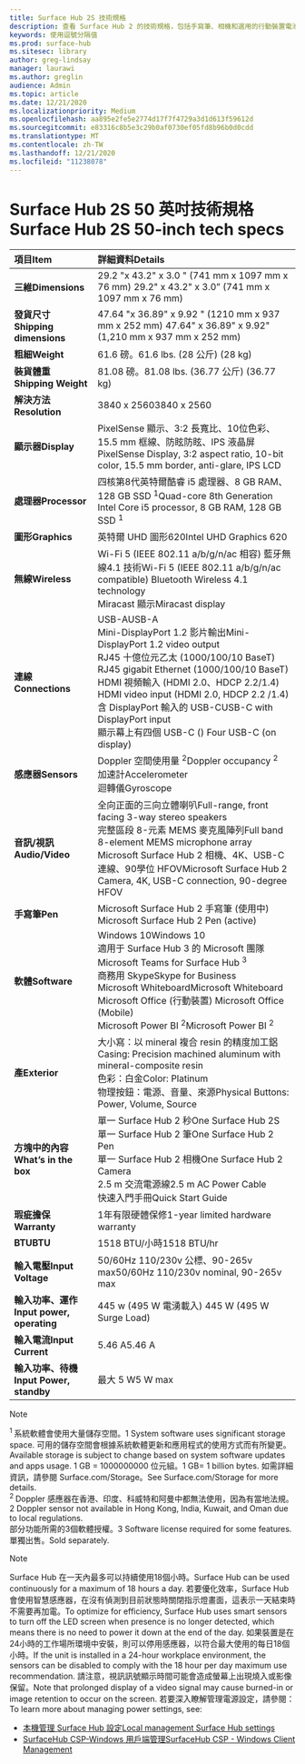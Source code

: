 ```yaml
---
title: Surface Hub 2S 技術規格
description: 查看 Surface Hub 2 的技術規格，包括手寫筆、相機和選用的行動裝置電池規格。
keywords: 使用逗號分隔值
ms.prod: surface-hub
ms.sitesec: library
author: greg-lindsay
manager: laurawi
ms.author: greglin
audience: Admin
ms.topic: article
ms.date: 12/21/2020
ms.localizationpriority: Medium
ms.openlocfilehash: aa895e2fe5e2774d17f7f4729a3d1d613f59612d
ms.sourcegitcommit: e83316c8b5e3c29b0af0730ef05fd8b96b0d0cdd
ms.translationtype: MT
ms.contentlocale: zh-TW
ms.lasthandoff: 12/21/2020
ms.locfileid: "11238078"
---
```

# <span data-ttu-id="f5c75-104">Surface Hub 2S 50 英吋技術規格</span><span class="sxs-lookup"><span data-stu-id="f5c75-104">Surface Hub 2S 50-inch tech specs</span></span>

|**<span data-ttu-id="f5c75-105">項目</span><span class="sxs-lookup"><span data-stu-id="f5c75-105">Item</span></span>**|**<span data-ttu-id="f5c75-106">詳細資料</span><span class="sxs-lookup"><span data-stu-id="f5c75-106">Details</span></span>**|
|:------ |:--------- |
|**<span data-ttu-id="f5c75-107">三維</span><span class="sxs-lookup"><span data-stu-id="f5c75-107">Dimensions</span></span>**| <span data-ttu-id="f5c75-108">29.2 "x 43.2" x 3.0 " (741 mm x 1097 mm x 76 mm) </span><span class="sxs-lookup"><span data-stu-id="f5c75-108">29.2" x 43.2" x 3.0” (741 mm x 1097 mm x 76 mm)</span></span> |
|**<span data-ttu-id="f5c75-109">發貨尺寸</span><span class="sxs-lookup"><span data-stu-id="f5c75-109">Shipping dimensions</span></span>**| <span data-ttu-id="f5c75-110">47.64 "x 36.89" x 9.92 " (1210 mm x 937 mm x 252 mm) </span><span class="sxs-lookup"><span data-stu-id="f5c75-110">47.64" x 36.89" x 9.92" (1,210 mm x 937 mm x 252 mm)</span></span>|
|**<span data-ttu-id="f5c75-111">粗細</span><span class="sxs-lookup"><span data-stu-id="f5c75-111">Weight</span></span>**| <span data-ttu-id="f5c75-112">61.6 磅。</span><span class="sxs-lookup"><span data-stu-id="f5c75-112">61.6 lbs.</span></span> <span data-ttu-id="f5c75-113"> (28 公斤) </span><span class="sxs-lookup"><span data-stu-id="f5c75-113">(28 kg)</span></span> |
|**<span data-ttu-id="f5c75-114">裝貨體重</span><span class="sxs-lookup"><span data-stu-id="f5c75-114">Shipping Weight</span></span>**| <span data-ttu-id="f5c75-115">81.08 磅。</span><span class="sxs-lookup"><span data-stu-id="f5c75-115">81.08 lbs.</span></span> <span data-ttu-id="f5c75-116"> (36.77 公斤) </span><span class="sxs-lookup"><span data-stu-id="f5c75-116">(36.77 kg)</span></span> |
|**<span data-ttu-id="f5c75-117">解決方法</span><span class="sxs-lookup"><span data-stu-id="f5c75-117">Resolution</span></span>**| <span data-ttu-id="f5c75-118">3840 x 2560</span><span class="sxs-lookup"><span data-stu-id="f5c75-118">3840 x 2560</span></span> |
|**<span data-ttu-id="f5c75-119">顯示器</span><span class="sxs-lookup"><span data-stu-id="f5c75-119">Display</span></span>**| <span data-ttu-id="f5c75-120">PixelSense 顯示、3:2 長寬比、10位色彩、15.5 mm 框線、防眩防眩、IPS 液晶屏</span><span class="sxs-lookup"><span data-stu-id="f5c75-120">PixelSense Display, 3:2 aspect ratio, 10-bit color, 15.5 mm border, anti-glare, IPS LCD</span></span> |
|**<span data-ttu-id="f5c75-121">處理器</span><span class="sxs-lookup"><span data-stu-id="f5c75-121">Processor</span></span>**| <span data-ttu-id="f5c75-122">四核第8代英特爾酷睿 i5 處理器、8 GB RAM、128 GB SSD <sup> 1</span><span class="sxs-lookup"><span data-stu-id="f5c75-122">Quad-core 8th Generation Intel Core i5 processor, 8 GB RAM, 128 GB SSD <sup>1</span></span></sup> |
|**<span data-ttu-id="f5c75-123">圖形</span><span class="sxs-lookup"><span data-stu-id="f5c75-123">Graphics</span></span>**| <span data-ttu-id="f5c75-124">英特爾 UHD 圖形620</span><span class="sxs-lookup"><span data-stu-id="f5c75-124">Intel UHD Graphics 620</span></span> |
|**<span data-ttu-id="f5c75-125">無線</span><span class="sxs-lookup"><span data-stu-id="f5c75-125">Wireless</span></span>**| <span data-ttu-id="f5c75-126">Wi-Fi 5 (IEEE 802.11 a/b/g/n/ac 相容) 藍牙無線4.1 技術</span><span class="sxs-lookup"><span data-stu-id="f5c75-126">Wi-Fi 5 (IEEE 802.11 a/b/g/n/ac compatible) Bluetooth Wireless 4.1 technology</span></span> <br> <span data-ttu-id="f5c75-127">Miracast 顯示</span><span class="sxs-lookup"><span data-stu-id="f5c75-127">Miracast display</span></span> |
|**<span data-ttu-id="f5c75-128">連線</span><span class="sxs-lookup"><span data-stu-id="f5c75-128">Connections</span></span>**| <span data-ttu-id="f5c75-129">USB-A</span><span class="sxs-lookup"><span data-stu-id="f5c75-129">USB-A</span></span> <br> <span data-ttu-id="f5c75-130">Mini-DisplayPort 1.2 影片輸出</span><span class="sxs-lookup"><span data-stu-id="f5c75-130">Mini-DisplayPort 1.2 video output</span></span> <br> <span data-ttu-id="f5c75-131">RJ45 十億位元乙太 (1000/100/10 BaseT) </span><span class="sxs-lookup"><span data-stu-id="f5c75-131">RJ45 gigabit Ethernet (1000/100/10 BaseT)</span></span> <br> <span data-ttu-id="f5c75-132">HDMI 視頻輸入 (HDMI 2.0、HDCP 2.2/1.4) </span><span class="sxs-lookup"><span data-stu-id="f5c75-132">HDMI video input (HDMI 2.0, HDCP 2.2 /1.4)</span></span> <br> <span data-ttu-id="f5c75-133">含 DisplayPort 輸入的 USB-C</span><span class="sxs-lookup"><span data-stu-id="f5c75-133">USB-C with DisplayPort input</span></span> <br> <span data-ttu-id="f5c75-134">顯示幕上有四個 USB-C () </span><span class="sxs-lookup"><span data-stu-id="f5c75-134">Four USB-C (on display)</span></span> |
|**<span data-ttu-id="f5c75-135">感應器</span><span class="sxs-lookup"><span data-stu-id="f5c75-135">Sensors</span></span>**| <span data-ttu-id="f5c75-136">Doppler 空間使用量 <sup> 2</span><span class="sxs-lookup"><span data-stu-id="f5c75-136">Doppler occupancy <sup>2</span></span></sup> <br> <span data-ttu-id="f5c75-137">加速計</span><span class="sxs-lookup"><span data-stu-id="f5c75-137">Accelerometer</span></span> <br> <span data-ttu-id="f5c75-138">迴轉儀</span><span class="sxs-lookup"><span data-stu-id="f5c75-138">Gyroscope</span></span> |
|**<span data-ttu-id="f5c75-139">音訊/視訊</span><span class="sxs-lookup"><span data-stu-id="f5c75-139">Audio/Video</span></span>**| <span data-ttu-id="f5c75-140">全向正面的三向立體喇叭</span><span class="sxs-lookup"><span data-stu-id="f5c75-140">Full-range, front facing 3-way stereo speakers</span></span> <br> <span data-ttu-id="f5c75-141">完整區段 8-元素 MEMS 麥克風陣列</span><span class="sxs-lookup"><span data-stu-id="f5c75-141">Full band 8-element MEMS microphone array</span></span> <br> <span data-ttu-id="f5c75-142">Microsoft Surface Hub 2 相機、4K、USB-C 連線、90學位 HFOV</span><span class="sxs-lookup"><span data-stu-id="f5c75-142">Microsoft Surface Hub 2 Camera, 4K, USB-C connection, 90-degree HFOV</span></span> |
|**<span data-ttu-id="f5c75-143">手寫筆</span><span class="sxs-lookup"><span data-stu-id="f5c75-143">Pen</span></span>**| <span data-ttu-id="f5c75-144">Microsoft Surface Hub 2 手寫筆 (使用中) </span><span class="sxs-lookup"><span data-stu-id="f5c75-144">Microsoft Surface Hub 2 Pen (active)</span></span> |
|**<span data-ttu-id="f5c75-145">軟體</span><span class="sxs-lookup"><span data-stu-id="f5c75-145">Software</span></span>**| <span data-ttu-id="f5c75-146">Windows 10</span><span class="sxs-lookup"><span data-stu-id="f5c75-146">Windows 10</span></span> <br> <span data-ttu-id="f5c75-147">適用于 Surface Hub 3 的 Microsoft 團隊 <sup></span><span class="sxs-lookup"><span data-stu-id="f5c75-147">Microsoft Teams for Surface Hub <sup>3</span></span></sup> <br> <span data-ttu-id="f5c75-148">商務用 Skype</span><span class="sxs-lookup"><span data-stu-id="f5c75-148">Skype for Business</span></span> <br> <span data-ttu-id="f5c75-149">Microsoft Whiteboard</span><span class="sxs-lookup"><span data-stu-id="f5c75-149">Microsoft Whiteboard</span></span> <br> <span data-ttu-id="f5c75-150">Microsoft Office (行動裝置) </span><span class="sxs-lookup"><span data-stu-id="f5c75-150">Microsoft Office (Mobile)</span></span> <br> <span data-ttu-id="f5c75-151">Microsoft Power BI <sup> 2</span><span class="sxs-lookup"><span data-stu-id="f5c75-151">Microsoft Power BI <sup>2</span></span></sup> |
|**<span data-ttu-id="f5c75-152">產</span><span class="sxs-lookup"><span data-stu-id="f5c75-152">Exterior</span></span>**| <span data-ttu-id="f5c75-153">大小寫：以 mineral 複合 resin 的精度加工鋁</span><span class="sxs-lookup"><span data-stu-id="f5c75-153">Casing: Precision machined aluminum with mineral-composite resin</span></span> <br> <span data-ttu-id="f5c75-154">色彩：白金</span><span class="sxs-lookup"><span data-stu-id="f5c75-154">Color: Platinum</span></span> <br> <span data-ttu-id="f5c75-155">物理按鈕：電源、音量、來源</span><span class="sxs-lookup"><span data-stu-id="f5c75-155">Physical Buttons: Power, Volume, Source</span></span> |
|**<span data-ttu-id="f5c75-156">方塊中的內容</span><span class="sxs-lookup"><span data-stu-id="f5c75-156">What’s in the box</span></span>**| <span data-ttu-id="f5c75-157">單一 Surface Hub 2 秒</span><span class="sxs-lookup"><span data-stu-id="f5c75-157">One Surface Hub 2S</span></span> <br> <span data-ttu-id="f5c75-158">單一 Surface Hub 2 筆</span><span class="sxs-lookup"><span data-stu-id="f5c75-158">One Surface Hub 2 Pen</span></span>  <br> <span data-ttu-id="f5c75-159">單一 Surface Hub 2 相機</span><span class="sxs-lookup"><span data-stu-id="f5c75-159">One Surface Hub 2 Camera</span></span> <br> <span data-ttu-id="f5c75-160">2.5 m 交流電源線</span><span class="sxs-lookup"><span data-stu-id="f5c75-160">2.5 m AC Power Cable</span></span> <br> <span data-ttu-id="f5c75-161">快速入門手冊</span><span class="sxs-lookup"><span data-stu-id="f5c75-161">Quick Start Guide</span></span> |
|**<span data-ttu-id="f5c75-162">瑕疵擔保</span><span class="sxs-lookup"><span data-stu-id="f5c75-162">Warranty</span></span>**| <span data-ttu-id="f5c75-163">1年有限硬體保修</span><span class="sxs-lookup"><span data-stu-id="f5c75-163">1-year limited hardware warranty</span></span> |
|**<span data-ttu-id="f5c75-164">BTU</span><span class="sxs-lookup"><span data-stu-id="f5c75-164">BTU</span></span>**| <span data-ttu-id="f5c75-165">1518 BTU/小時</span><span class="sxs-lookup"><span data-stu-id="f5c75-165">1518 BTU/hr</span></span> |
|**<span data-ttu-id="f5c75-166">輸入電壓</span><span class="sxs-lookup"><span data-stu-id="f5c75-166">Input Voltage</span></span>**| <span data-ttu-id="f5c75-167">50/60Hz 110/230v 公標、90-265v max</span><span class="sxs-lookup"><span data-stu-id="f5c75-167">50/60Hz 110/230v nominal, 90-265v max</span></span> |
|**<span data-ttu-id="f5c75-168">輸入功率、運作</span><span class="sxs-lookup"><span data-stu-id="f5c75-168">Input power, operating</span></span>**| <span data-ttu-id="f5c75-169">445 w (495 W 電湧載入) </span><span class="sxs-lookup"><span data-stu-id="f5c75-169">445 W (495 W Surge Load)</span></span> |
|**<span data-ttu-id="f5c75-170">輸入電流</span><span class="sxs-lookup"><span data-stu-id="f5c75-170">Input Current</span></span>**| <span data-ttu-id="f5c75-171">5.46 A</span><span class="sxs-lookup"><span data-stu-id="f5c75-171">5.46 A</span></span> |
|**<span data-ttu-id="f5c75-172">輸入功率、待機</span><span class="sxs-lookup"><span data-stu-id="f5c75-172">Input Power, standby</span></span>**| <span data-ttu-id="f5c75-173">最大 5 W</span><span class="sxs-lookup"><span data-stu-id="f5c75-173">5 W max</span></span>  |

> [!NOTE]
> <sup><span data-ttu-id="f5c75-174">1 </sup> 系統軟體會使用大量儲存空間。</span><span class="sxs-lookup"><span data-stu-id="f5c75-174">1</sup> System software uses significant storage space.</span></span> <span data-ttu-id="f5c75-175">可用的儲存空間會根據系統軟體更新和應用程式的使用方式而有所變更。</span><span class="sxs-lookup"><span data-stu-id="f5c75-175">Available storage is subject to change based on system software updates and apps usage.</span></span> <span data-ttu-id="f5c75-176">1 GB = 1000000000 位元組。</span><span class="sxs-lookup"><span data-stu-id="f5c75-176">1 GB= 1 billion bytes.</span></span> <span data-ttu-id="f5c75-177">如需詳細資訊，請參閱 Surface.com/Storage。</span><span class="sxs-lookup"><span data-stu-id="f5c75-177">See Surface.com/Storage for more details.</span></span> <br> <sup><span data-ttu-id="f5c75-178">2 </sup> Doppler 感應器在香港、印度、科威特和阿曼中都無法使用，因為有當地法規。</span><span class="sxs-lookup"><span data-stu-id="f5c75-178">2</sup> Doppler sensor not available in Hong Kong, India, Kuwait, and Oman  due to local regulations.</span></span>
<br> <sup><span data-ttu-id="f5c75-179"></sup>部分功能所需的3個軟體授權。</span><span class="sxs-lookup"><span data-stu-id="f5c75-179">3</sup> Software license required for some features.</span></span> <span data-ttu-id="f5c75-180">單獨出售。</span><span class="sxs-lookup"><span data-stu-id="f5c75-180">Sold separately.</span></span><br> 

> [!NOTE]
> <span data-ttu-id="f5c75-181">Surface Hub 在一天內最多可以持續使用18個小時。</span><span class="sxs-lookup"><span data-stu-id="f5c75-181">Surface Hub can be used continuously for a maximum of 18 hours a day.</span></span> <span data-ttu-id="f5c75-182">若要優化效率，Surface Hub 會使用智慧感應器，在沒有偵測到目前狀態時關閉指示燈畫面，這表示一天結束時不需要再加電。</span><span class="sxs-lookup"><span data-stu-id="f5c75-182">To optimize for efficiency, Surface Hub uses smart sensors to turn off the LED screen when presence is no longer detected, which means there is no need to power it down at the end of the day.</span></span> <span data-ttu-id="f5c75-183">如果裝置是在24小時的工作場所環境中安裝，則可以停用感應器，以符合最大使用的每日18個小時。</span><span class="sxs-lookup"><span data-stu-id="f5c75-183">If the unit is installed in a 24-hour workplace environment, the sensors can be disabled to comply with the 18 hour per day maximum use recommendation.</span></span> <span data-ttu-id="f5c75-184">請注意，視訊訊號顯示時間可能會造成螢幕上出現燒入或影像保留。</span><span class="sxs-lookup"><span data-stu-id="f5c75-184">Note that prolonged display of a video signal may cause burned-in or image retention to occur on the screen.</span></span> <span data-ttu-id="f5c75-185">若要深入瞭解管理電源設定，請參閱：</span><span class="sxs-lookup"><span data-stu-id="f5c75-185">To learn more about managing power settings, see:</span></span>
>
> - [<span data-ttu-id="f5c75-186">本機管理 Surface Hub 設定</span><span class="sxs-lookup"><span data-stu-id="f5c75-186">Local management Surface Hub settings</span></span>](local-management-surface-hub-settings.md)
> - [<span data-ttu-id="f5c75-187">SurfaceHub CSP-Windows 用戶端管理</span><span class="sxs-lookup"><span data-stu-id="f5c75-187">SurfaceHub CSP - Windows Client Management</span></span>](https://docs.microsoft.com/windows/client-management/mdm/surfacehub-csp)